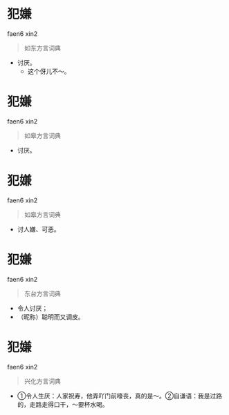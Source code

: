 # 犯嫌
faen6 xin2
> 如东方言词典
- 讨厌。
  - 这个伢儿不～。

# 犯嫌
faen6 xin2
> 如皋方言词典
- 讨厌。

# 犯嫌
faen6 xin2
> 如皋方言词典
- 讨人嫌、可恶。

# 犯嫌
faen6 xin2
> 东台方言词典
- 令人讨厌；
- （昵称）聪明而又调皮。

# 犯嫌
faen6 xin2
> 兴化方言词典
- ①令人生厌：人家祝寿，他弄吖门前嚎丧，真的是～。②自谦语：我是过路的，走路走得口干，～要杯水喝。
